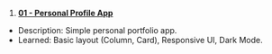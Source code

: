 1. [**01 - Personal Profile App**](./01-personal-profile-app/)

- Description: Simple personal portfolio app.
- Learned: Basic layout (Column, Card), Responsive UI, Dark Mode.
